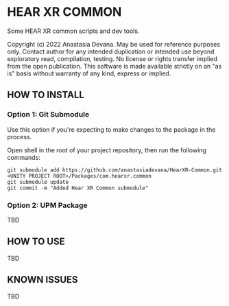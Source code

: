 # HEAR XR COMMON

Some HEAR XR common scripts and dev tools.

Copyright (c) 2022 Anastasia Devana.
May be used for reference purposes only.
Contact author for any intended duplication or intended use beyond exploratory read, compilation, testing.
No license or rights transfer implied from the open publication.
This software is made available strictly on an "as is" basis without warranty of any kind, express or implied.

## HOW TO INSTALL

### Option 1: Git Submodule

Use this option if you're expecting to make changes to the package in the process.

Open shell in the root of your project repository, then run the following commands:
```
git submodule add https://github.com/anastasiadevana/HearXR-Common.git <UNITY PROJECT ROOT>/Packages/com.hearxr.common
git submodule update
git commit -m "Added Hear XR Common submodule"
```

### Option 2: UPM Package

TBD

## HOW TO USE

TBD

## KNOWN ISSUES

TBD


